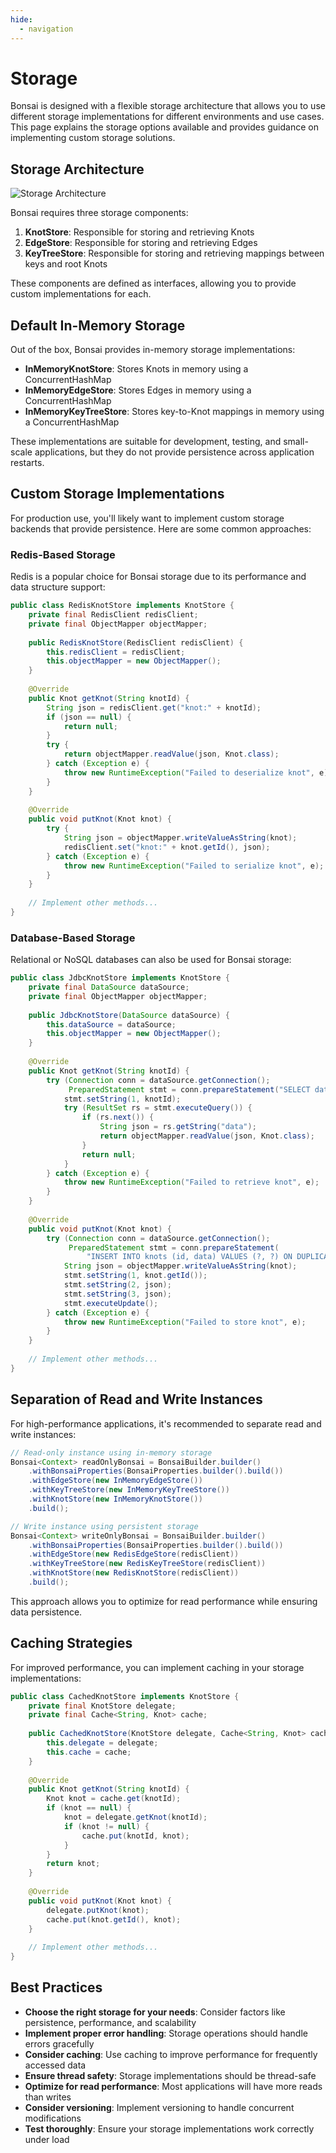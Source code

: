 ```yaml
---
hide:
  - navigation
---
```


# Storage

Bonsai is designed with a flexible storage architecture that allows you to use different storage implementations for different environments and use cases. This page explains the storage options available and provides guidance on implementing custom storage solutions.

## Storage Architecture

![Storage Architecture](assets/storage.png)

Bonsai requires three storage components:

1. **KnotStore**: Responsible for storing and retrieving Knots
2. **EdgeStore**: Responsible for storing and retrieving Edges
3. **KeyTreeStore**: Responsible for storing and retrieving mappings between keys and root Knots

These components are defined as interfaces, allowing you to provide custom implementations for each.

## Default In-Memory Storage

Out of the box, Bonsai provides in-memory storage implementations:

- **InMemoryKnotStore**: Stores Knots in memory using a ConcurrentHashMap
- **InMemoryEdgeStore**: Stores Edges in memory using a ConcurrentHashMap
- **InMemoryKeyTreeStore**: Stores key-to-Knot mappings in memory using a ConcurrentHashMap

These implementations are suitable for development, testing, and small-scale applications, but they do not provide persistence across application restarts.

## Custom Storage Implementations

For production use, you'll likely want to implement custom storage backends that provide persistence. Here are some common approaches:

### Redis-Based Storage

Redis is a popular choice for Bonsai storage due to its performance and data structure support:

```java
public class RedisKnotStore implements KnotStore {
    private final RedisClient redisClient;
    private final ObjectMapper objectMapper;
    
    public RedisKnotStore(RedisClient redisClient) {
        this.redisClient = redisClient;
        this.objectMapper = new ObjectMapper();
    }
    
    @Override
    public Knot getKnot(String knotId) {
        String json = redisClient.get("knot:" + knotId);
        if (json == null) {
            return null;
        }
        try {
            return objectMapper.readValue(json, Knot.class);
        } catch (Exception e) {
            throw new RuntimeException("Failed to deserialize knot", e);
        }
    }
    
    @Override
    public void putKnot(Knot knot) {
        try {
            String json = objectMapper.writeValueAsString(knot);
            redisClient.set("knot:" + knot.getId(), json);
        } catch (Exception e) {
            throw new RuntimeException("Failed to serialize knot", e);
        }
    }
    
    // Implement other methods...
}
```

### Database-Based Storage

Relational or NoSQL databases can also be used for Bonsai storage:

```java
public class JdbcKnotStore implements KnotStore {
    private final DataSource dataSource;
    private final ObjectMapper objectMapper;
    
    public JdbcKnotStore(DataSource dataSource) {
        this.dataSource = dataSource;
        this.objectMapper = new ObjectMapper();
    }
    
    @Override
    public Knot getKnot(String knotId) {
        try (Connection conn = dataSource.getConnection();
             PreparedStatement stmt = conn.prepareStatement("SELECT data FROM knots WHERE id = ?")) {
            stmt.setString(1, knotId);
            try (ResultSet rs = stmt.executeQuery()) {
                if (rs.next()) {
                    String json = rs.getString("data");
                    return objectMapper.readValue(json, Knot.class);
                }
                return null;
            }
        } catch (Exception e) {
            throw new RuntimeException("Failed to retrieve knot", e);
        }
    }
    
    @Override
    public void putKnot(Knot knot) {
        try (Connection conn = dataSource.getConnection();
             PreparedStatement stmt = conn.prepareStatement(
                 "INSERT INTO knots (id, data) VALUES (?, ?) ON DUPLICATE KEY UPDATE data = ?")) {
            String json = objectMapper.writeValueAsString(knot);
            stmt.setString(1, knot.getId());
            stmt.setString(2, json);
            stmt.setString(3, json);
            stmt.executeUpdate();
        } catch (Exception e) {
            throw new RuntimeException("Failed to store knot", e);
        }
    }
    
    // Implement other methods...
}
```

## Separation of Read and Write Instances

For high-performance applications, it's recommended to separate read and write instances:

```java
// Read-only instance using in-memory storage
Bonsai<Context> readOnlyBonsai = BonsaiBuilder.builder()
    .withBonsaiProperties(BonsaiProperties.builder().build())
    .withEdgeStore(new InMemoryEdgeStore())
    .withKeyTreeStore(new InMemoryKeyTreeStore())
    .withKnotStore(new InMemoryKnotStore())
    .build();

// Write instance using persistent storage
Bonsai<Context> writeOnlyBonsai = BonsaiBuilder.builder()
    .withBonsaiProperties(BonsaiProperties.builder().build())
    .withEdgeStore(new RedisEdgeStore(redisClient))
    .withKeyTreeStore(new RedisKeyTreeStore(redisClient))
    .withKnotStore(new RedisKnotStore(redisClient))
    .build();
```

This approach allows you to optimize for read performance while ensuring data persistence.

## Caching Strategies

For improved performance, you can implement caching in your storage implementations:

```java
public class CachedKnotStore implements KnotStore {
    private final KnotStore delegate;
    private final Cache<String, Knot> cache;
    
    public CachedKnotStore(KnotStore delegate, Cache<String, Knot> cache) {
        this.delegate = delegate;
        this.cache = cache;
    }
    
    @Override
    public Knot getKnot(String knotId) {
        Knot knot = cache.get(knotId);
        if (knot == null) {
            knot = delegate.getKnot(knotId);
            if (knot != null) {
                cache.put(knotId, knot);
            }
        }
        return knot;
    }
    
    @Override
    public void putKnot(Knot knot) {
        delegate.putKnot(knot);
        cache.put(knot.getId(), knot);
    }
    
    // Implement other methods...
}
```

## Best Practices

- **Choose the right storage for your needs**: Consider factors like persistence, performance, and scalability
- **Implement proper error handling**: Storage operations should handle errors gracefully
- **Consider caching**: Use caching to improve performance for frequently accessed data
- **Ensure thread safety**: Storage implementations should be thread-safe
- **Optimize for read performance**: Most applications will have more reads than writes
- **Consider versioning**: Implement versioning to handle concurrent modifications
- **Test thoroughly**: Ensure your storage implementations work correctly under load
